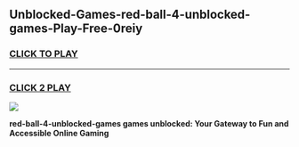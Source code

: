 
## Unblocked-Games-red-ball-4-unblocked-games-Play-Free-0reiy
<h3>
<a href="https://premium76.site?title=red-ball-4-unblocked-games&ref=12A">CLICK TO PLAY</a></h3>
<hr>

<h3>
<a href="https://premium76.site?title=red-ball-4-unblocked-games&ref=12A">CLICK 2 PLAY</a>
  
</h3>

<a href="https://premium76.site?title=red-ball-4-unblocked-games&ref=12A"><img src="https://clearcache.store/games.png"></a>


**red-ball-4-unblocked-games games unblocked: Your Gateway to Fun and Accessible Online Gaming**
